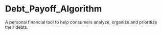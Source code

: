 # Debt_Payoff_Algorithm
A personal financial tool to help consumers analyze, organize and prioritize their debts.
